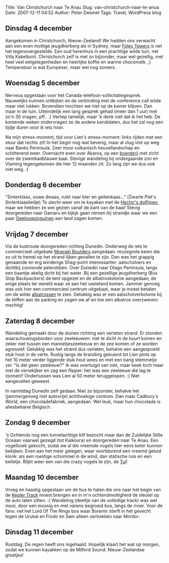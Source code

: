 Title: Van Christchurch naar Te Anau
Slug: van-christchurch-naar-te-anua
Date: 2007-12-11 04:52
Author: Peter Desmet
Tags: Travel, WordPress blog

## Dinsdag 4 december

Aangekomen in Christchurch, Nieuw-Zeeland! We hadden ons verwacht aan een even mottige jeugdherberg als in Sydney, maar [Foley Towers](http://www.backpack.co.nz/foley.html) is net het tegenovergestelde. Een oud herenhuis in een prachtige wilde tuin, net Villa Kakelbont. Christchurch zelf is niet zo bijzonder, maar wel gezellig, met heel veel eetgelegenheden en heerlijke koffie en warme chocomelk. ;) Temperatuur is wat Europeser, maar wel nog zomers.

## Woensdag 5 december

Nerveus opgestaan voor het Canada-telefoon-sollicitatiegesprek. Nauwelijks kunnen ontbijten en de verbinding met de conference call wilde maar niet lukken. Bovendien mochten we niet op de kamer blijven. Dan maar in de tuin. Uiteindelijk een lang gesprek gehad (meer dan 1 uur) met zo'n 30 vragen, pff.. :) Verliep tamelijk, maar 'k denk niet dat ik het heb. De komende weken ondervragen ze de andere kandidaten, dus het zal nog een tijdje duren voor ik iets hoor.

Na mijn stress-moment, tijd voor Lien's stress-moment: links rijden met een stuur dat rechts zit! In het begin nog wat beverig, maar al vlug vlot op weg naar Banks Peninsula. Zeer mooi vulkanisch heuvellandschap en schitterend weer. Overnacht even over Akaroa, op een [boerderij](http://www.onukufarm.co.nz/) met zicht over de zwembadblauwe baai. Stevige wandeling bij ondergaande zon en Vlaming tegengekomen die hier 12 maanden zit. Zo lang zijn we dus ook niet weg. :)

## Donderdag 6 december

"Sinterklaas, ouwe dwaas, ruikt naar bier en geitenkaas..." (Zwarte Piet's Sinterklaasliedje) Te slecht weer om te kayaken met de [Hector's dolfijnen](http://en.wikipedia.org/wiki/Hector's_Dolphin), maar we hebben ze wel gezien vanaf de kant van de baai! Stevig doorgereden naar Oamaru en kijkje gaan nemen bij strandje waar we een paar [Geeloogpinguinen](http://en.wikipedia.org/wiki/Yellow-eyed_Penguin) aan land zagen komen.

## Vrijdag 7 december

Via de kustroute doorgereden richting Dunedin. Onderweg de iets te commercieel uitgebate [Moeraki Boulders](http://en.wikipedia.org/wiki/Moeraki_Boulders) aangedaan: reuzegrote keien die zo uit te hemel op het strand lijken gevallen te zijn. Dan was het grappig genaamde en erg winderige Shag-point interessanter: aalscholvers en dichtbij zonnende pelsrobben. Over Dunedin naar Otago Peninsula, langs een baantje akelig dicht bij het water. Bij een gezellige jeugdherberg (Bus Stop Backpackers) de tent opgezet en de albatroskolonie aangedaan, de enige plaats ter wereld waar ze aan het vasteland komen. Jammer genoeg was ook hier een commercieel centrum uitgebaat, waar je moest betalen om de wilde [albatrossen](http://en.wikipedia.org/wiki/Southern_Royal_Albatross) te zien. Gelukkig was er een aalscholverkolonie bij de kliffen aan de parking en zagen we af en toe een albatros overzweven: machtig!

## Zaterdag 8 december

Wandeling gemaakt door de duinen richting een verlaten strand. Er stonden waarschuwingsborden voor zeeleeuwen: niet te dicht in de buurt komen en zeker niet tussen een mannetjeszeeleeuw en de zee komen of ze worden agressief. Gelukkig was het strand dus verlaten, behalve een aangespoeld stuk hout in de verte. Rustig langs de branding gekuierd tot Lien plots op het 10 meter verder liggende stuk hout wees en met een bang stemmetje zei: "Is dat geen zeeleeuw?" Ik was overtuigd van niet, maar keek toch maar met de verrekijker en zag een flipper: het was een zeeleeuw die lag te zonnen!! Ondertussen was Lien al 50 meter teruggelopen. :) Niet aangevallen geweest.

In namiddag Dunedin zelf gedaan. Niet zo bijzonder, behalve het (jammergenoeg niet autovrije) achthoekige centrum. Dan maar Cadbury's World, een chocoladefabriek, aangedaan. Wel leuk, maar hun chocolade is allesbehalve Belgisch.

## Zondag 9 december

's Ochtends nog een tunnelachtige klif bezocht maar dan de Zuidelijke Stille Oceaan vaarwel gezegd (tot Kaikoura) en doorgereden naar Te Anau. Een vogelboek gekocht, zodat we al die vreemde vogels hier eens beter kunnen bekijken. Even aan het meer gelegen, waar voortdurend een vreemd geluid klonk: als een roestige schommel in de wind, dan statische ruis en een belletje. Blijkt weer een van die crazy vogels te zijn, de [Tui](http://en.wikipedia.org/wiki/Tui_%28bird%29)!

## Maandag 10 december

Vroeg en haastig opgestaan om de bus te halen die ons naar het begin van de [Kepler Track](http://en.wikipedia.org/wiki/Kepler_track) moest brengen en in m'n ochtendmottigheid de sleutel op de auto laten zitten. :( Wandeling (deeltje van de volledige track) was wel mooi, door een mossig en met varens begroeid bos, langs de rivier. Voor de fans: net het Lord Of The Rings bos waar Boremir sterft in het gevecht tegen de Urukai en Frodo en Sam alleen vertrekken naar Mordor.

## Dinsdag 11 december

Rustdag. De regen heeft ons ingehaald. Hopelijk klaart het wat op morgen, zodat we kunnen kayakken op de Milford Sound. Nieuw-Zeelandse groetjes!
